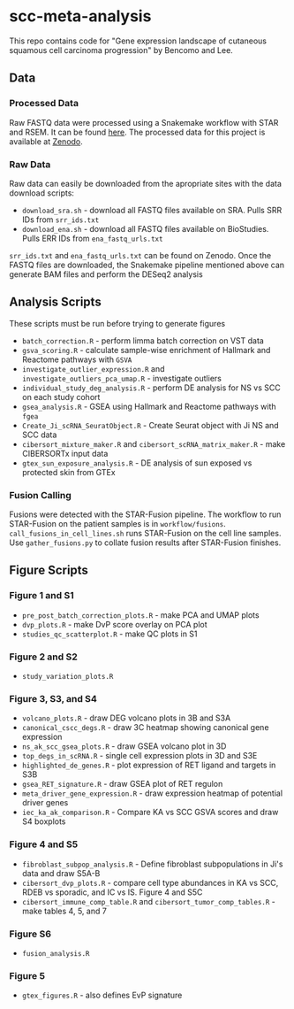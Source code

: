 # scc-meta-analysis
This repo contains code for "Gene expression landscape of cutaneous squamous cell carcinoma progression" by Bencomo and Lee. 

## Data
### Processed Data
Raw FASTQ data were processed using a Snakemake workflow with STAR and RSEM. 
It can be found [here](https://github.com/tjbencomo/nmsc-star).
The processed data for this project is available at [Zenodo](https://zenodo.org/records/10272679).

### Raw Data
Raw data can easily be downloaded from the apropriate sites with the data download scripts:

* `download_sra.sh` - download all FASTQ files available on SRA. Pulls SRR IDs from `srr_ids.txt`
* `download_ena.sh` - download all FASTQ files available on BioStudies. Pulls ERR IDs from `ena_fastq_urls.txt`

`srr_ids.txt` and `ena_fastq_urls.txt` can be found on Zenodo. Once the FASTQ files are downloaded, the Snakemake pipeline mentioned
above can generate BAM files and perform the DESeq2 analysis

## Analysis Scripts
These scripts must be run before trying to generate figures

* `batch_correction.R` - perform limma batch correction on VST data
* `gsva_scoring.R` - calculate sample-wise enrichment of Hallmark and Reactome pathways with `GSVA`
* `investigate_outlier_expression.R` and `investigate_outliers_pca_umap.R` - investigate outliers
* `individual_study_deg_analysis.R` - perform DE analysis for NS vs SCC on each study cohort
* `gsea_analysis.R` - GSEA using Hallmark and Reactome pathways with `fgea`
* `Create_Ji_scRNA_SeuratObject.R` - Create Seurat object with Ji NS and SCC data
* `cibersort_mixture_maker.R` and `cibersort_scRNA_matrix_maker.R` - make CIBERSORTx input data
* `gtex_sun_exposure_analysis.R` - DE analysis of sun exposed vs protected skin from GTEx

### Fusion Calling
Fusions were detected with the STAR-Fusion pipeline. The workflow to run STAR-Fusion on the patient samples is in `workflow/fusions`.
`call_fusions_in_cell_lines.sh` runs STAR-Fusion on the cell line samples. 
Use `gather_fusions.py` to collate fusion results after STAR-Fusion finishes. 

## Figure Scripts
### Figure 1 and S1
* `pre_post_batch_correction_plots.R` - make PCA and UMAP plots
* `dvp_plots.R` - make DvP score overlay on PCA plot
* `studies_qc_scatterplot.R` - make QC plots in S1

### Figure 2 and S2
* `study_variation_plots.R`

### Figure 3, S3, and S4
* `volcano_plots.R` - draw DEG volcano plots in 3B and S3A
* `canonical_cscc_degs.R` - draw 3C heatmap showing canonical gene expression
* `ns_ak_scc_gsea_plots.R` - draw GSEA volcano plot in 3D
* `top_degs_in_scRNA.R` - single cell expression plots in 3D and S3E
* `highlighted_de_genes.R` - plot expression of RET ligand and targets in S3B
* `gsea_RET_signature.R` - draw GSEA plot of RET regulon
* `meta_driver_gene_expression.R` - draw expression heatmap of potential driver genes
* `iec_ka_ak_comparison.R` - Compare KA vs SCC GSVA scores and draw S4 boxplots

### Figure 4 and S5
* `fibroblast_subpop_analysis.R` - Define fibroblast subpopulations in Ji's data and draw S5A-B
* `cibersort_dvp_plots.R` - compare cell type abundances in KA vs SCC, RDEB vs sporadic, and IC vs IS. Figure 4 and S5C
* `cibersort_immune_comp_table.R` and `cibersort_tumor_comp_tables.R` - make tables 4, 5, and 7

### Figure S6
* `fusion_analysis.R`

### Figure 5
* `gtex_figures.R` - also defines EvP signature
